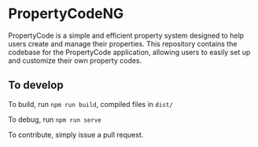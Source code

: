 # PropertyCodeNG

PropertyCode is a simple and efficient property system designed to help users create and manage their properties. This repository contains the codebase for the PropertyCode application, allowing users to easily set up and customize their own property codes.

## To develop

To build, run
`npm run build`, compiled files in `dist/`

To debug, run
`npm run serve`

To contribute, simply issue a pull request.
